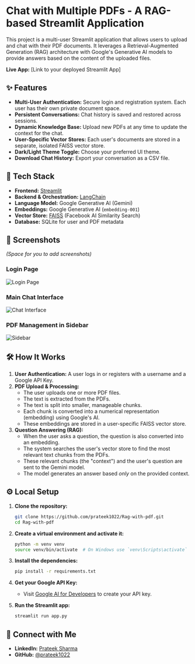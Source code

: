 # Chat with Multiple PDFs - A RAG-based Streamlit Application

This project is a multi-user Streamlit application that allows users to upload and chat with their PDF documents. It leverages a Retrieval-Augmented Generation (RAG) architecture with Google's Generative AI models to provide answers based on the content of the uploaded files.

**Live App:** [Link to your deployed Streamlit App]

## ✨ Features

-   **Multi-User Authentication:** Secure login and registration system. Each user has their own private document space.
-   **Persistent Conversations:** Chat history is saved and restored across sessions.
-   **Dynamic Knowledge Base:** Upload new PDFs at any time to update the context for the chat.
-   **User-Specific Vector Stores:** Each user's documents are stored in a separate, isolated FAISS vector store.
-   **Dark/Light Theme Toggle:** Choose your preferred UI theme.
-   **Download Chat History:** Export your conversation as a CSV file.

## 🚀 Tech Stack

-   **Frontend:** [Streamlit](https://streamlit.io/)
-   **Backend & Orchestration:** [LangChain](https://www.langchain.com/)
-   **Language Model:** Google Generative AI (Gemini)
-   **Embeddings:** Google Generative AI (`embedding-001`)
-   **Vector Store:** [FAISS](https://github.com/facebookresearch/faiss) (Facebook AI Similarity Search)
-   **Database:** SQLite for user and PDF metadata

## 📸 Screenshots

*(Space for you to add screenshots)*

### Login Page
![Login Page](path/to/your/login_screenshot.png)

### Main Chat Interface
![Chat Interface](path/to/your/chat_screenshot.png)

### PDF Management in Sidebar
![Sidebar](path/to/your/sidebar_screenshot.png)

## 🛠️ How It Works

1.  **User Authentication:** A user logs in or registers with a username and a Google API Key.
2.  **PDF Upload & Processing:**
    *   The user uploads one or more PDF files.
    *   The text is extracted from the PDFs.
    *   The text is split into smaller, manageable chunks.
    *   Each chunk is converted into a numerical representation (embedding) using Google's AI.
    *   These embeddings are stored in a user-specific FAISS vector store.
3.  **Question Answering (RAG):**
    *   When the user asks a question, the question is also converted into an embedding.
    *   The system searches the user's vector store to find the most relevant text chunks from the PDFs.
    *   These relevant chunks (the "context") and the user's question are sent to the Gemini model.
    *   The model generates an answer based *only* on the provided context.

## ⚙️ Local Setup

1.  **Clone the repository:**
    ```bash
    git clone https://github.com/prateek1022/Rag-with-pdf.git
    cd Rag-with-pdf
    ```

2.  **Create a virtual environment and activate it:**
    ```bash
    python -m venv venv
    source venv/bin/activate  # On Windows use `venv\Scripts\activate`
    ```

3.  **Install the dependencies:**
    ```bash
    pip install -r requirements.txt
    ```

4.  **Get your Google API Key:**
    *   Visit [Google AI for Developers](https://ai.google.dev/) to create your API key.

5.  **Run the Streamlit app:**
    ```bash
    streamlit run app.py
    ```

## 🔗 Connect with Me

-   **LinkedIn:** [Prateek Sharma](https://www.linkedin.com/in/prateek1022/)
-   **GitHub:** [@prateek1022](https://github.com/prateek1022)
